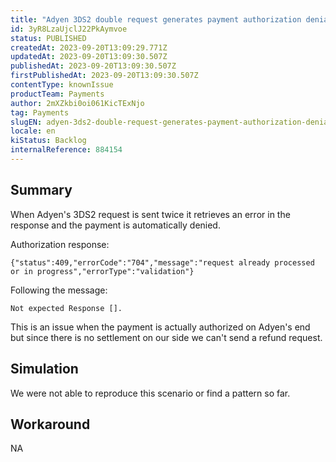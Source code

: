 ```yaml
---
title: "Adyen 3DS2 double request generates payment authorization denial"
id: 3yR8LzaUjclJ22PkAymvoe
status: PUBLISHED
createdAt: 2023-09-20T13:09:29.771Z
updatedAt: 2023-09-20T13:09:30.507Z
publishedAt: 2023-09-20T13:09:30.507Z
firstPublishedAt: 2023-09-20T13:09:30.507Z
contentType: knownIssue
productTeam: Payments
author: 2mXZkbi0oi061KicTExNjo
tag: Payments
slugEN: adyen-3ds2-double-request-generates-payment-authorization-denial
locale: en
kiStatus: Backlog
internalReference: 884154
---
```


## Summary


When Adyen's 3DS2 request is sent twice it retrieves an error in the response and the payment is automatically denied.

Authorization response:

`{"status":409,"errorCode":"704","message":"request already processed or in progress","errorType":"validation"}`

Following the message:

`Not expected Response [].`

This is an issue when the payment is actually authorized on Adyen's end but since there is no settlement on our side we can't send a refund request.


##

## Simulation


We were not able to reproduce this scenario or find a pattern so far.


##

## Workaround


NA





